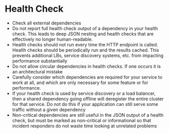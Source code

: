 <!-- Space: OP -->
<!-- Parent: Operational Readiness Review -->
<!-- Title: OPR - Health Check -->

# Health Check

- Check all external dependencies
- Do not report full health check output of a dependency in your health check. This leads to deep JSON nesting and health checks that are effectively no longer human-readable.
- Health checks should not run every time the HTTP endpoint is called. Health checks should be periodically run and the results cached. This prevents additional LBs, service discovery systems, etc. from impacting performance substantially
- Do not allow circular dependencies in health checks. If one occurs it is an architectural mistake
- Carefully consider which dependencies are required for your service to work at all, and which are only necessary for some feature or for performance.
- If your health check is used by service discovery or a load balancer, then a shared dependency going offline will deregister the entire cluster for that service. Do not do this if your application can still serve some traffic without a given dependency
- Non-critical dependencies are still useful in the JSON output of a health check, but must be marked as non-critical or informational so that incident responders do not waste time looking at unrelated problems
